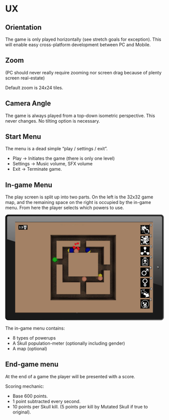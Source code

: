 # UX

## Orientation

The game is only played horizontally (see stretch goals for exception). This will enable easy cross-platform development between PC and Mobile.

## Zoom

(PC should never really require zooming nor screen drag because of plenty screen real-estate)

Default zoom is 24x24 tiles.

## Camera Angle
The game is always played from a top-down isometric perspective. This never changes. No tilting option is necessary.

## Start Menu
The menu is a dead simple “play / settings / exit”.

- Play → Initiates the game (there is only one level)
- Settings → Music volume, SFX volume
- Exit → Terminate game.

## In-game Menu
The play screen is split up into two parts. On the left is the 32x32 game map, and the remaining space on the right is occupied by the in-game menu. From here the player selects which powers to use.

![](ui-mockup1.png)

The in-game menu contains:
- 8 types of powerups
- A Skull population-meter (optionally including gender)
- A map (optional)

## End-game menu

At the end of a game the player will be presented with a score.

Scoring mechanic:
- Base 600 points.
- 1 point subtracted every second.
- 10 points per Skull kill. (5 points per kill by Mutated Skull if true to original).
